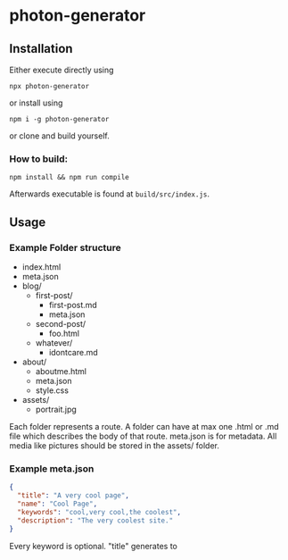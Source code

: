 # photon-generator

## Installation

Either execute directly using
```shell
npx photon-generator
```
or install using 
```shell
npm i -g photon-generator
```
or clone and build yourself.

### How to build:
```shell
npm install && npm run compile
```

Afterwards executable is found at ``build/src/index.js``.

## Usage
### Example Folder structure

- index.html
- meta.json
- blog/
  - first-post/
    - first-post.md
    - meta.json
  - second-post/
    - foo.html
  - whatever/
    - idontcare.md
- about/
  - aboutme.html
  - meta.json
  - style.css
- assets/
  - portrait.jpg

Each folder represents a route. A folder can have at max one .html or .md file which describes the body of that route.
meta.json is for metadata. All media like pictures should be stored in the assets/ folder. 

### Example meta.json

```json
{
  "title": "A very cool page",
  "name": "Cool Page",
  "keywords": "cool,very cool,the coolest",
  "description": "The very coolest site."
}
```

Every keyword is optional.
"title" generates to <title>, i.e. the title of your tab.
"name" describes what a link linking to this page should be called in auto-generated navigation. "keywords" and "description" are for SEO.

## Coming Soon

* Custom Global Styling
* Custom per page styling
* Nav overrides
